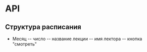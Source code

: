 # API

## Структура расписания
- Месяц
-- число
-- название лекции
-- имя лектора
-- кнопка "смотреть"
